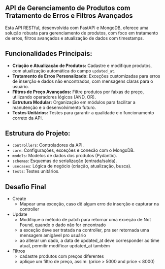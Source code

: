 ## API de Gerenciamento de Produtos com Tratamento de Erros e Filtros Avançados

Esta API RESTful, desenvolvida com FastAPI e MongoDB, oferece uma solução robusta para gerenciamento de produtos, com foco em tratamento de erros, filtros avançados e atualização de dados com timestamps.

## Funcionalidades Principais:

* **Criação e Atualização de Produtos:** Cadastre e modifique produtos, com atualização automática do campo `updated_at`.
* **Tratamento de Erros Personalizado:** Exceções customizadas para erros de inserção e dados não encontrados, com mensagens claras para o usuário.
* **Filtros de Preço Avançados:** Filtre produtos por faixas de preço, utilizando operadores lógicos (AND, OR).
* **Estrutura Modular:** Organização em módulos para facilitar a manutenção e o desenvolvimento futuro.
* **Testes Unitários:** Testes para garantir a qualidade e o funcionamento correto da API.

## Estrutura do Projeto:

* `controllers`: Controladores da API.
* `core`: Configurações, exceções e conexão com o MongoDB.
* `models`: Modelos de dados dos produtos (Pydantic).
* `schemas`: Esquemas de serialização (entrada/saída).
* `usecases`: Lógica de negócio (criação, atualização, busca).
* `tests`: Testes unitários.

## Desafio Final
- Create
    - Mapear uma exceção, caso dê algum erro de inserção e capturar na controller
- Update
    - Modifique o método de patch para retornar uma exceção de Not Found, quando o dado não for encontrado
    - a exceção deve ser tratada na controller, pra ser retornada uma mensagem amigável pro usuário
    - ao alterar um dado, a data de updated_at deve corresponder ao time atual, permitir modificar updated_at também
- Filtros
    - cadastre produtos com preços diferentes
    - aplique um filtro de preço, assim: (price > 5000 and price < 8000)


